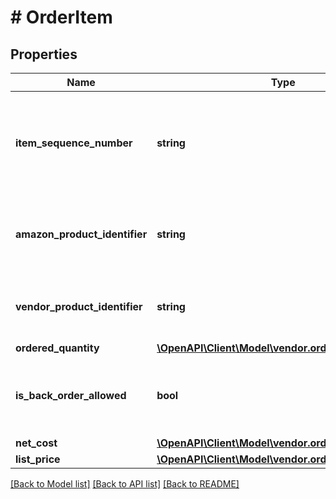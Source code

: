 # # OrderItem

## Properties

Name | Type | Description | Notes
------------ | ------------- | ------------- | -------------
**item_sequence_number** | **string** | Numbering of the item on the purchase order. The first item will be 1, the second 2, and so on. |
**amazon_product_identifier** | **string** | Amazon Standard Identification Number (ASIN) of an item. | [optional]
**vendor_product_identifier** | **string** | The vendor selected product identification of the item. | [optional]
**ordered_quantity** | [**\OpenAPI\Client\Model\vendor.orders\ItemQuantity**](ItemQuantity.md) |  |
**is_back_order_allowed** | **bool** | When true, we will accept backorder confirmations for this item. |
**net_cost** | [**\OpenAPI\Client\Model\vendor.orders\Money**](Money.md) |  | [optional]
**list_price** | [**\OpenAPI\Client\Model\vendor.orders\Money**](Money.md) |  | [optional]

[[Back to Model list]](../../README.md#models) [[Back to API list]](../../README.md#endpoints) [[Back to README]](../../README.md)
